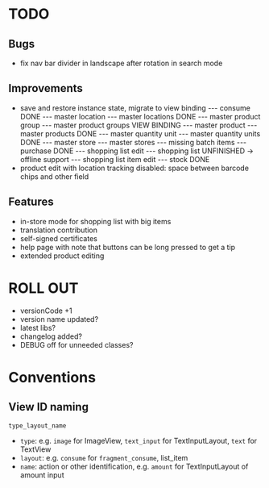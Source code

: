 # TODO

## Bugs

- fix nav bar divider in landscape after rotation in search mode

## Improvements

- save and restore instance state, migrate to view binding
--- consume                     DONE
--- master location
--- master locations            DONE
--- master product group
--- master product groups       VIEW BINDING
--- master product
--- master products             DONE
--- master quantity unit
--- master quantity units       DONE
--- master store
--- master stores
--- missing batch items
--- purchase                    DONE
--- shopping list edit
--- shopping list               UNFINISHED -> offline support
--- shopping list item edit
--- stock                       DONE
- product edit with location tracking disabled: space between barcode chips and other field

## Features

- in-store mode for shopping list with big items
- translation contribution
- self-signed certificates
- help page with note that buttons can be long pressed to get a tip
- extended product editing

# ROLL OUT

- versionCode +1
- version name updated?
- latest libs?
- changelog added?
- DEBUG off for unneeded classes?

# Conventions

## View ID naming

`type_layout_name`

- `type`: e.g. `image` for ImageView, `text_input` for TextInputLayout, `text` for TextView
- `layout`: e.g. `consume` for `fragment_consume`, list_item
- `name`: action or other identification, e.g. `amount` for TextInputLayout of amount input